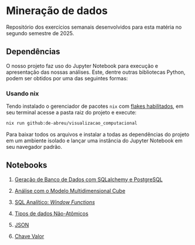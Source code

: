 # Mineração de dados

Repositório dos exercícios semanais desenvolvidos para esta matéria no segundo
semestre de 2025.

## Dependências

O nosso projeto faz uso do Jupyter Notebook para execução e apresentação das
nossas análises. Este, dentre outras bibliotecas Python, podem ser obtidos por
uma das seguintes formas:

### Usando nix

Tendo instalado o gerenciador de pacotes `nix` com
[flakes habilitados](https://nixos.wiki/wiki/flakes), em seu terminal acesse a
pasta raiz do projeto e execute:

```bash
nix run github:de-abreu/visualizacao_computacional
```

Para baixar todos os arquivos e instalar a todas as dependências do projeto em
um ambiente isolado e lançar uma instância do Jupyter Notebook em seu navegador
padrão.

## Notebooks

1. [Geração de Banco de Dados com SQLalchemy e PostgreSQL](https://github.com/de-abreu/data-mining/blob/main/notebooks/01%20-%20Prepara%C3%A7%C3%A3o%20de%20dados/Gera%C3%A7%C3%A3o%20de%20Banco%20de%20Dados%20com%20SQLalchemy%20e%20PostgreSQL.ipynb)
2. [Análise com o Modelo Multidimensional Cube](https://github.com/de-abreu/data-mining/blob/main/02%20-%20Modelo%20multidimensional%3A%20Cube/An%C3%A1lise%20com%20o%20Modelo%20Multidimensional%20Cube.ipynb)

3. [SQL Analítico: _Window Functions_](https://github.com/de-abreu/data-mining/blob/main/notebooks/03%20-%20SQL-Analitico-Window-Functions/analise_colesterol.ipynb)

4. [Tipos de dados Não-Atômicos](https://github.com/de-abreu/data-mining/blob/main/notebooks/04%20-%20Tipos%20de%20dados%20n%C3%A3o-at%C3%B4micos/Tipos%20de%20dados%20n%C3%A3o-at%C3%B4micos.ipynb)

5. [JSON](https://github.com/de-abreu/data-mining/blob/main/notebooks/04%20-%20JSON/JSON_v2.ipynb)

6. [Chave Valor](https://github.com/de-abreu/data-mining/blob/main/notebooks/06%20-%20Chave%20Valor/6.2-Exercicio.ipynb)
